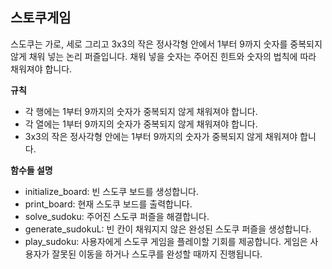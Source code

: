 스토쿠게임
---
스도쿠는 가로, 세로 그리고 3x3의 작은 정사각형 안에서 1부터 9까지 숫자를 중복되지 않게 채워 넣는 논리 퍼즐입니다. 채워 넣을 숫자는 주어진 힌트와 숫자의 법칙에 따라 채워져야 합니다.

**규칙**
* 각 행에는 1부터 9까지의 숫자가 중복되지 않게 채워져야 합니다.
* 각 열에는 1부터 9까지의 숫자가 중복되지 않게 채워져야 합니다.
* 3x3의 작은 정사각형 안에는 1부터 9까지의 숫자가 중복되지 않게 채워져야 합니다.

**함수들 설명**
* initialize_board: 빈 스도쿠 보드를 생성합니다.
* print_board: 현재 스도쿠 보드를 출력합니다.
* solve_sudoku: 주어진 스도쿠 퍼즐을 해결합니다.
* generate_sudokuL: 빈 칸이 채워지지 않은 완성된 스도쿠 퍼즐을 생성합니다.
* play_sudoku: 사용자에게 스도쿠 게임을 플레이할 기회를 제공합니다. 게임은 사용자가 잘못된 이동을 하거나 스도쿠를 완성할 때까지 진행됩니다. 
